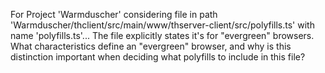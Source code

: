 For Project 'Warmduscher' considering file in path 'Warmduscher/thclient/src/main/www/thserver-client/src/polyfills.ts' with name 'polyfills.ts'... 
The file explicitly states it's for "evergreen" browsers. What characteristics define an "evergreen" browser, and why is this distinction important when deciding what polyfills to include in this file?